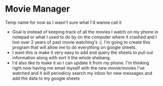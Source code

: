 # Movie Manager
Temp name for now as I wasn't sure what I'd wanna call it

- Goal is instead of keeping track of all the movies I watch on my phone in notepad or what I used to do by on the computer where it crashed and I lost over 2 years of past movie watching's :(. I'm going to create this program that will allow me to do everything on google sheets.
- I want this is make it very easy to add and query the sheets to pull out information along with sort it the whole shebang.
- I'd also like to make it so I can update it from my phone. I'm thinking right now having me email myself with the new movie/movies I've watched and it will periodicly search my inbox for new messages and add the data to my google sheets
